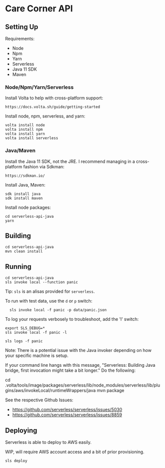 # Care Corner API

## Setting Up

 Requirements: 
  - Node
  - Npm
  - Yarn
  - Serverless
  - Java 11 SDK
  - Maven

### Node/Npm/Yarn/Serverless

Install Volta to help with cross-platform support:

    https://docs.volta.sh/guide/getting-started

Install node, npm, serverless, and yarn:

    volta install node
    volta install npm
    volta install yarn
    volta install serverless

### Java/Maven

Install the Java 11 SDK, not the JRE.
I recommend managing in a cross-platform fashion via Sdkman: 
  
    https://sdkman.io/ 

Install Java, Maven:

    sdk install java
    sdk install maven


Install node packages:

    cd serverless-api-java
    yarn

## Building

    cd serverless-api-java
    mvn clean install

## Running

    cd serverless-api-java
    sls invoke local --function panic

 Tip: `sls` is an alisas provided for `serverless`. 

 To run with test data, use the `d` or `p` switch:

      sls invoke local -f panic -p data/panic.json

To log your requests verbosely to troubleshoot, add the 'l' switch:

    export SLS_DEBUG=*
    sls invoke local -f panic -l

    sls logs -f panic

Note: There is a potential issue with the Java invoker depending on how
your specific machine is setup.

If your command line hangs with this message, 
"Serverless: Building Java bridge, first invocation might take a bit longer." 
Do the following:

  cd .volta/tools/image/packages/serverless/lib/node_modules/serverless/lib/plugins/aws/invokeLocal/runtimeWrappers/java
  mvn package

See the respective Github Issues:

  - https://github.com/serverless/serverless/issues/5030
  - https://github.com/serverless/serverless/issues/8859

## Deploying

Serverless is able to deploy to AWS easily. 

WIP, will require AWS account access and a bit of prior provisioning. 

    sls deploy

